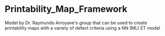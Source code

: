# Printability_Map_Framework
Model by Dr. Raymundo Arroyave's group that can be used to create printability maps with a variety of defect criteria using a NN (ML) ET model 
